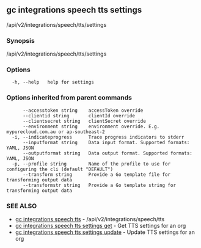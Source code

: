 ## gc integrations speech tts settings

/api/v2/integrations/speech/tts/settings

### Synopsis

/api/v2/integrations/speech/tts/settings

### Options

```
  -h, --help   help for settings
```

### Options inherited from parent commands

```
      --accesstoken string    accessToken override
      --clientid string       clientId override
      --clientsecret string   clientSecret override
      --environment string    environment override. E.g. mypurecloud.com.au or ap-southeast-2
  -i, --indicateprogress      Trace progress indicators to stderr
      --inputformat string    Data input format. Supported formats: YAML, JSON
      --outputformat string   Data output format. Supported formats: YAML, JSON
  -p, --profile string        Name of the profile to use for configuring the cli (default "DEFAULT")
      --transform string      Provide a Go template file for transforming output data
      --transformstr string   Provide a Go template string for transforming output data
```

### SEE ALSO

* [gc integrations speech tts](gc_integrations_speech_tts.html)	 - /api/v2/integrations/speech/tts
* [gc integrations speech tts settings get](gc_integrations_speech_tts_settings_get.html)	 - Get TTS settings for an org
* [gc integrations speech tts settings update](gc_integrations_speech_tts_settings_update.html)	 - Update TTS settings for an org


